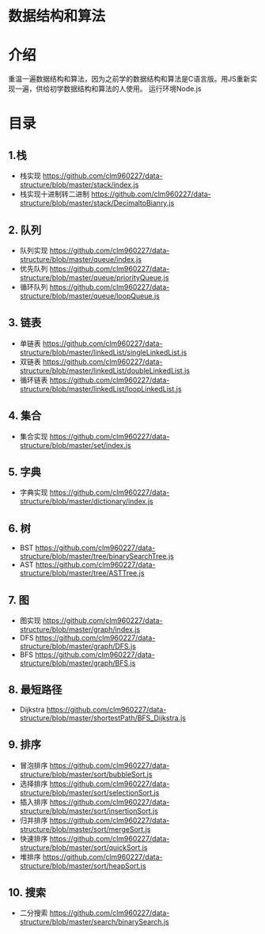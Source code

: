 # 数据结构和算法

# 介绍
重温一遍数据结构和算法，因为之前学的数据结构和算法是C语言版。用JS重新实现一遍，供给初学数据结构和算法的人使用。
运行环境Node.js

# 目录

## 1.栈
* 栈实现 https://github.com/clm960227/data-structure/blob/master/stack/index.js
* 栈实现十进制转二进制 https://github.com/clm960227/data-structure/blob/master/stack/DecimaltoBianry.js

## 2. 队列
* 队列实现 https://github.com/clm960227/data-structure/blob/master/queue/index.js
* 优先队列 https://github.com/clm960227/data-structure/blob/master/queue/priorityQueue.js
* 循环队列 https://github.com/clm960227/data-structure/blob/master/queue/loopQueue.js

## 3. 链表
* 单链表 https://github.com/clm960227/data-structure/blob/master/linkedList/singleLinkedList.js
* 双链表 https://github.com/clm960227/data-structure/blob/master/linkedList/doubleLinkedList.js
* 循环链表 https://github.com/clm960227/data-structure/blob/master/linkedList/loopLinkedList.js

## 4. 集合
* 集合实现 https://github.com/clm960227/data-structure/blob/master/set/index.js

## 5. 字典
* 字典实现 https://github.com/clm960227/data-structure/blob/master/dictionary/index.js

## 6. 树
* BST https://github.com/clm960227/data-structure/blob/master/tree/binarySearchTree.js
* AST https://github.com/clm960227/data-structure/blob/master/tree/ASTTree.js

## 7. 图
* 图实现 https://github.com/clm960227/data-structure/blob/master/graph/index.js
* DFS https://github.com/clm960227/data-structure/blob/master/graph/DFS.js
* BFS https://github.com/clm960227/data-structure/blob/master/graph/BFS.js

## 8. 最短路径
* Dijkstra https://github.com/clm960227/data-structure/blob/master/shortestPath/BFS_Dijkstra.js

## 9. 排序
* 冒泡排序 https://github.com/clm960227/data-structure/blob/master/sort/bubbleSort.js
* 选择排序 https://github.com/clm960227/data-structure/blob/master/sort/selectionSort.js
* 插入排序 https://github.com/clm960227/data-structure/blob/master/sort/insertionSort.js
* 归并排序 https://github.com/clm960227/data-structure/blob/master/sort/mergeSort.js
* 快速排序 https://github.com/clm960227/data-structure/blob/master/sort/quickSort.js
* 堆排序 https://github.com/clm960227/data-structure/blob/master/sort/heapSort.js

## 10. 搜索
* 二分搜索 https://github.com/clm960227/data-structure/blob/master/search/binarySearch.js
